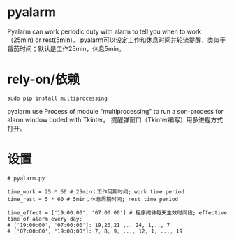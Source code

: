 # pyalarm
Pyalarm can work periodic duty  with alarm to tell you when to work（25min) or rest(5min)。
pyalarm可以设定工作和休息时间并轮流提醒，类似于番茄时间；默认是工作25min，休息5min。
# rely-on/依赖
`sudo pip install multiprocessing`

pyalarm use Process of module "multiprocessing" to run a son-process for alarm window coded with Tkinter。
提醒弹窗口（Tkinter编写）用多进程方式打开。
# 设置
```
# pyalarm.py

time_work = 25 * 60 # 25min；工作周期时间; work time period
time_rest = 5 * 60 # 5min；休息周期时间; rest time period

time_effect = ['19:00:00', '07:00:00'] # 程序闹钟每天生效时间段; effective time of alarm every day;
# ['19:00:00', '07:00:00']: 19,20,21 ,.. 24, 1,.., 7
# ['07:00:00', '19:00:00']: 7, 8, 9, ..., 12, 1, ..., 19
```
